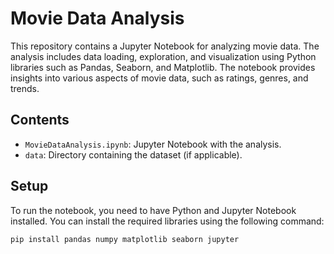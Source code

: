 # Movie Data Analysis

This repository contains a Jupyter Notebook for analyzing movie data. The analysis includes data loading, exploration, and visualization using Python libraries such as Pandas, Seaborn, and Matplotlib. The notebook provides insights into various aspects of movie data, such as ratings, genres, and trends.

## Contents

- `MovieDataAnalysis.ipynb`: Jupyter Notebook with the analysis.
- `data`: Directory containing the dataset (if applicable).

## Setup

To run the notebook, you need to have Python and Jupyter Notebook installed. You can install the required libraries using the following command:

```bash
pip install pandas numpy matplotlib seaborn jupyter
